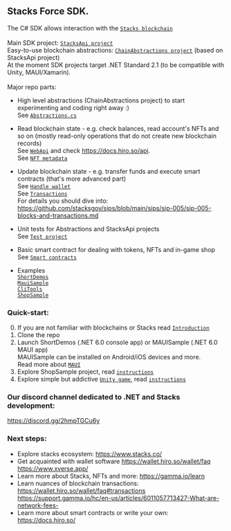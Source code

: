 ## Stacks Force SDK.
The C# SDK allows interaction with the [`Stacks blockchain`](https://www.stacks.co/)
\
\
Main SDK project: [`StacksApi project`](https://github.com/stacks-force/force-sdk/tree/main/csharpsdk/StacksApi)
\
Easy-to-use blockchain abstractions: [`ChainAbstractions project`](https://github.com/stacks-force/force-sdk/blob/main/csharpsdk/ChainAbstractions) (based on StacksApi project)
\
At the moment SDK projects target .NET Standard 2.1 (to be compatible with Unity, MAUI/Xamarin).
\
\
Major repo parts:

* High level abstractions (ChainAbstractions project) to start experimenting and coding right away :)
\
See [`Abstractions.cs`](https://github.com/stacks-force/force-sdk/blob/main/csharpsdk/ChainAbstractions/Abstractions.cs)

* Read blockchain state - e.g. check balances, read account's NFTs and so on (mostly read-only operations that do not create new blockchain records)
\
See [`WebApi`](https://github.com/stacks-force/force-sdk/tree/main/csharpsdk/StacksApi/Stacks/WebApi) and check https://docs.hiro.so/api.
\
See [`NFT metadata`](https://github.com/stacks-force/force-sdk/tree/main/csharpsdk/StacksApi/Stacks/Metadata)

* Update blockchain state - e.g. transfer funds and execute smart contracts (that's more advanced part)
\
See [`Handle wallet`](https://github.com/stacks-force/force-sdk/blob/main/csharpsdk/StacksApi/Stacks/Wallet.cs)
\
See [`Transactions`](https://github.com/stacks-force/force-sdk/tree/main/csharpsdk/StacksApi/Stacks/ChainTransactions)
\
For details you should dive into:
\
https://github.com/stacksgov/sips/blob/main/sips/sip-005/sip-005-blocks-and-transactions.md

* Unit tests for Abstractions and StacksApi projects
\
See [`Test project`](https://github.com/stacks-force/force-sdk/tree/main/csharpsdk/Test)

* Basic smart contract for dealing with tokens, NFTs and in-game shop
\
See [`Smart contracts`](https://github.com/stacks-force/force-sdk/tree/main/contracts)

* Examples 
\
[`ShortDemos`](https://github.com/stacks-force/force-sdk/tree/main/csharpsdk/ShortDemos)
\
[`MauiSample`](https://github.com/stacks-force/force-sdk/tree/main/csharpsdk/MauiSample)
\
[`CliTools`](https://github.com/stacks-force/force-sdk/tree/main/csharpsdk/CliTools)
\
[`ShopSample`](https://github.com/stacks-force/force-sdk/tree/main/csharpsdk/ShopSample)

### Quick-start:
0) If you are not familiar with blockchains or Stacks read [`Introduction`](https://github.com/stacks-force/force-sdk/tree/main/docs/introduction.md)
1) Clone the repo
2) Launch ShortDemos (.NET 6.0 console app) or MAUISample (.NET 6.0 MAUI app)
\
MAUISample can be installed on Android/iOS devices and more.
\
Read more about [`MAUI`](https://docs.microsoft.com/en-us/dotnet/maui/what-is-maui)
3) Explore ShopSample project, read [`instructions`](https://github.com/stacks-force/force-sdk/tree/main/docs/shop.md)
4) Explore simple but addictive [`Unity game`](https://github.com/stacks-force/force-sdk/tree/main/csharpsdk/UnitySample), read [`instructions`](https://github.com/stacks-force/force-sdk/tree/main/docs/how-to-unity.md)

### Our discord channel dedicated to .NET and Stacks development:
https://discord.gg/2hmpTGCu6y

### Next steps:
* Explore stacks ecosystem: https://www.stacks.co/
* Get acquainted with wallet software
 https://wallet.hiro.so/wallet/faq
 https://www.xverse.app/
* Learn more about Stacks, NFTs and more:
 https://gamma.io/learn
* Learn nuances of blockchain transactions:
 https://wallet.hiro.so/wallet/faq#transactions
 https://support.gamma.io/hc/en-us/articles/6011057713427-What-are-network-fees-
* Learn more about smart contracts or write your own:
 https://docs.hiro.so/
